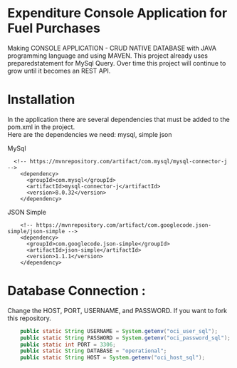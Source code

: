 # Expenditure Console Application for Fuel Purchases
Making CONSOLE APPLICATION - CRUD NATIVE DATABASE with JAVA programming language and using MAVEN. 
This project already uses preparedstatement for MySql Query. Over time this project will continue to grow until it becomes an REST API.<br>

# Installation
In the application there are several dependencies that must be added to the pom.xml in the project.<br> Here are the dependencies we need: mysql, simple json
<!-- - `Connector J` :  https://mvnrepository.com/artifact/com.mysql/mysql-connector-j // Connection JAVA to MySql Database <br>  -->
MySql<br>
```
  <!-- https://mvnrepository.com/artifact/com.mysql/mysql-connector-j -->
    <dependency>
      <groupId>com.mysql</groupId>
      <artifactId>mysql-connector-j</artifactId>
      <version>8.0.32</version>
    </dependency>
```
JSON Simple<br>
```
    <!-- https://mvnrepository.com/artifact/com.googlecode.json-simple/json-simple -->
    <dependency>
      <groupId>com.googlecode.json-simple</groupId>
      <artifactId>json-simple</artifactId>
      <version>1.1.1</version>
    </dependency>
```





# Database Connection :
Change the HOST, PORT, USERNAME, and PASSWORD. If you want to fork this repository.

```JAVA
    public static String USERNAME = System.getenv("oci_user_sql");
    public static String PASSWORD = System.getenv("oci_password_sql");
    public static int PORT = 3306;
    public static String DATABASE = "operational";
    public static String HOST = System.getenv("oci_host_sql");
```
